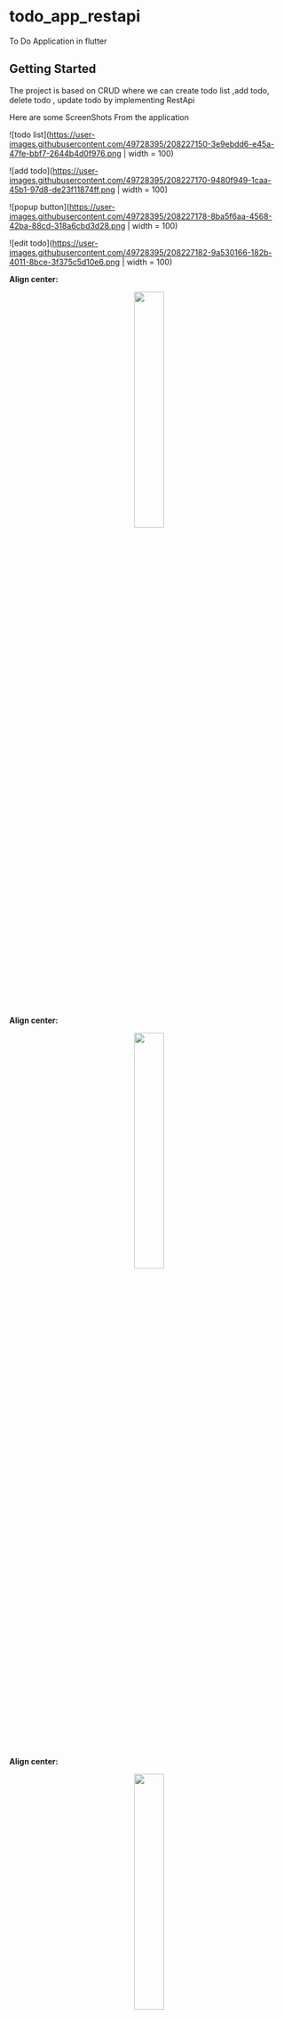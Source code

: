 # todo_app_restapi

To Do Application in flutter

## Getting Started

The project is based on CRUD where we can create todo list ,add todo, delete todo , update todo by implementing RestApi 

Here are some ScreenShots From the application


![todo list](https://user-images.githubusercontent.com/49728395/208227150-3e9ebdd6-e45a-47fe-bbf7-2644b4d0f976.png | width = 100)

![add todo](https://user-images.githubusercontent.com/49728395/208227170-9480f949-1caa-45b1-97d8-de23f11874ff.png | width = 100)

![popup button](https://user-images.githubusercontent.com/49728395/208227178-8ba5f6aa-4568-42ba-88cd-318a6cbd3d28.png | width = 100)

![edit todo](https://user-images.githubusercontent.com/49728395/208227182-9a530166-182b-4011-8bce-3f375c5d10e6.png | width = 100)


**Align center:**
<p align="center" width="100%">
    <img width="33%" src="[https://i.stack.imgur.com/RJj4x.png](https://user-images.githubusercontent.com/49728395/208227150-3e9ebdd6-e45a-47fe-bbf7-2644b4d0f976.png)">
</p>

**Align center:**
<p align="center" width="100%">
    <img width="33%" src="[[https://i.stack.imgur.com/RJj4x.png](https://user-images.githubusercontent.com/49728395/208227150-3e9ebdd6-e45a-47fe-bbf7-2644b4d0f976.png](https://user-images.githubusercontent.com/49728395/208227170-9480f949-1caa-45b1-97d8-de23f11874ff.png))">
</p>

**Align center:**
<p align="center" width="100%">
    <img width="33%" src="[[https://i.stack.imgur.com/RJj4x.png](https://user-images.githubusercontent.com/49728395/208227150-3e9ebdd6-e45a-47fe-bbf7-2644b4d0f976.png](https://user-images.githubusercontent.com/49728395/208227178-8ba5f6aa-4568-42ba-88cd-318a6cbd3d28.png))">
</p>
**Align center:**
<p align="center" width="100%">
    <img width="33%" src="[[https://i.stack.imgur.com/RJj4x.png](https://user-images.githubusercontent.com/49728395/208227150-3e9ebdd6-e45a-47fe-bbf7-2644b4d0f976.png](https://user-images.githubusercontent.com/49728395/208227182-9a530166-182b-4011-8bce-3f375c5d10e6.png))">
</p>
